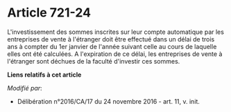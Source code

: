 # Article 721-24

L'investissement des sommes inscrites sur leur compte automatique par les entreprises de vente à l'étranger doit être
effectué dans un délai de trois ans à compter du 1er janvier de l'année suivant celle au cours de laquelle elles ont été
calculées. A l'expiration de ce délai, les entreprises de vente à l'étranger sont déchues de la faculté d'investir ces
sommes.

**Liens relatifs à cet article**

_Modifié par_:

  - Délibération n°2016/CA/17 du 24 novembre 2016 - art. 11, v. init.
